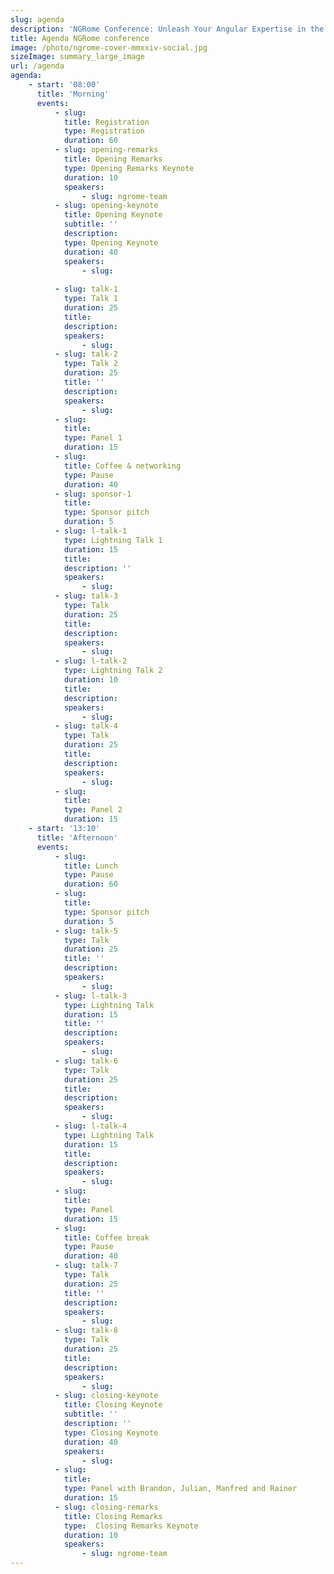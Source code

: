 ```yaml
---
slug: agenda
description: 'NGRome Conference: Unleash Your Angular Expertise in the Eternal City! Connect with industry experts and network with fellow enthusiasts. June 20, 2025 / Rome, Italy'
title: Agenda NGRome conference 
image: /photo/ngrome-cover-mmxxiv-social.jpg
sizeImage: summary_large_image
url: /agenda
agenda:
    - start: '08:00'
      title: 'Morning'
      events:
          - slug: 
            title: Registration
            type: Registration
            duration: 60
          - slug: opening-remarks
            title: Opening Remarks
            type: Opening Remarks Keynote
            duration: 10
            speakers: 
                - slug: ngrome-team
          - slug: opening-keynote
            title: Opening Keynote
            subtitle: ''
            description: 
            type: Opening Keynote
            duration: 40
            speakers: 
                - slug: 
                
          - slug: talk-1
            type: Talk 1
            duration: 25
            title: 
            description: 
            speakers: 
                - slug: 
          - slug: talk-2
            type: Talk 2
            duration: 25
            title: ''
            description: 
            speakers: 
                - slug: 
          - slug: 
            title: 
            type: Panel 1
            duration: 15
          - slug: 
            title: Coffee & networking
            type: Pause
            duration: 40
          - slug: sponsor-1
            title: 
            type: Sponsor pitch
            duration: 5
          - slug: l-talk-1
            type: Lightning Talk 1
            duration: 15
            title: 
            description: ''
            speakers: 
                - slug: 
          - slug: talk-3
            type: Talk 
            duration: 25
            title: 
            description: 
            speakers: 
                - slug: 
          - slug: l-talk-2
            type: Lightning Talk 2
            duration: 10 
            title: 
            description: 
            speakers: 
                - slug: 
          - slug: talk-4
            type: Talk 
            duration: 25
            title: 
            description: 
            speakers: 
                - slug: 
          - slug: 
            title: 
            type: Panel 2
            duration: 15
    - start: '13:10'
      title: 'Afternoon'
      events:
          - slug: 
            title: Lunch
            type: Pause
            duration: 60
          - slug: 
            title: 
            type: Sponsor pitch
            duration: 5
          - slug: talk-5
            type: Talk
            duration: 25
            title: ''
            description: 
            speakers: 
                - slug: 
          - slug: l-talk-3
            type: Lightning Talk
            duration: 15
            title: ''
            description: 
            speakers: 
                - slug: 
          - slug: talk-6
            type: Talk 
            duration: 25
            title: 
            description: 
            speakers: 
                - slug: 
          - slug: l-talk-4
            type: Lightning Talk
            duration: 15
            title: 
            description: 
            speakers: 
                - slug: 
          - slug: 
            title: 
            type: Panel 
            duration: 15
          - slug: 
            title: Coffee break
            type: Pause
            duration: 40
          - slug: talk-7
            type: Talk 
            duration: 25
            title: ''
            description: 
            speakers: 
                - slug: 
          - slug: talk-8
            type: Talk 
            duration: 25
            title: 
            description: 
            speakers: 
                - slug: 
          - slug: closing-keynote
            title: Closing Keynote
            subtitle: ''
            description: ''
            type: Closing Keynote
            duration: 40
            speakers: 
                - slug: 
          - slug: 
            title: 
            type: Panel with Brandon, Julian, Manfred and Rainer
            duration: 15
          - slug: closing-remarks
            title: Closing Remarks
            type:  Closing Remarks Keynote
            duration: 10
            speakers: 
                - slug: ngrome-team
---
```

